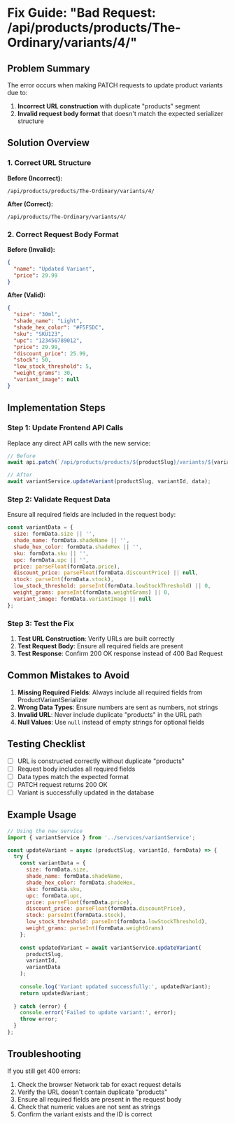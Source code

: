 # Fix Guide: "Bad Request: /api/products/products/The-Ordinary/variants/4/"

## Problem Summary
The error occurs when making PATCH requests to update product variants due to:
1. **Incorrect URL construction** with duplicate "products" segment
2. **Invalid request body format** that doesn't match the expected serializer structure

## Solution Overview

### 1. Correct URL Structure
**Before (Incorrect):**
```
/api/products/products/The-Ordinary/variants/4/
```

**After (Correct):**
```
/api/products/The-Ordinary/variants/4/
```

### 2. Correct Request Body Format
**Before (Invalid):**
```json
{
  "name": "Updated Variant",
  "price": 29.99
}
```

**After (Valid):**
```json
{
  "size": "30ml",
  "shade_name": "Light",
  "shade_hex_color": "#F5F5DC",
  "sku": "SKU123",
  "upc": "123456789012",
  "price": 29.99,
  "discount_price": 25.99,
  "stock": 50,
  "low_stock_threshold": 5,
  "weight_grams": 30,
  "variant_image": null
}
```

## Implementation Steps

### Step 1: Update Frontend API Calls
Replace any direct API calls with the new service:

```javascript
// Before
await api.patch(`/api/products/products/${productSlug}/variants/${variantId}/`, data);

// After
await variantService.updateVariant(productSlug, variantId, data);
```

### Step 2: Validate Request Data
Ensure all required fields are included in the request body:

```javascript
const variantData = {
  size: formData.size || '',
  shade_name: formData.shadeName || '',
  shade_hex_color: formData.shadeHex || '',
  sku: formData.sku || '',
  upc: formData.upc || '',
  price: parseFloat(formData.price),
  discount_price: parseFloat(formData.discountPrice) || null,
  stock: parseInt(formData.stock),
  low_stock_threshold: parseInt(formData.lowStockThreshold) || 0,
  weight_grams: parseInt(formData.weightGrams) || 0,
  variant_image: formData.variantImage || null
};
```

### Step 3: Test the Fix
1. **Test URL Construction**: Verify URLs are built correctly
2. **Test Request Body**: Ensure all required fields are present
3. **Test Response**: Confirm 200 OK response instead of 400 Bad Request

## Common Mistakes to Avoid

1. **Missing Required Fields**: Always include all required fields from ProductVariantSerializer
2. **Wrong Data Types**: Ensure numbers are sent as numbers, not strings
3. **Invalid URL**: Never include duplicate "products" in the URL path
4. **Null Values**: Use `null` instead of empty strings for optional fields

## Testing Checklist

- [ ] URL is constructed correctly without duplicate "products"
- [ ] Request body includes all required fields
- [ ] Data types match the expected format
- [ ] PATCH request returns 200 OK
- [ ] Variant is successfully updated in the database

## Example Usage

```javascript
// Using the new service
import { variantService } from '../services/variantService';

const updateVariant = async (productSlug, variantId, formData) => {
  try {
    const variantData = {
      size: formData.size,
      shade_name: formData.shadeName,
      shade_hex_color: formData.shadeHex,
      sku: formData.sku,
      upc: formData.upc,
      price: parseFloat(formData.price),
      discount_price: parseFloat(formData.discountPrice),
      stock: parseInt(formData.stock),
      low_stock_threshold: parseInt(formData.lowStockThreshold),
      weight_grams: parseInt(formData.weightGrams)
    };
    
    const updatedVariant = await variantService.updateVariant(
      productSlug, 
      variantId, 
      variantData
    );
    
    console.log('Variant updated successfully:', updatedVariant);
    return updatedVariant;
    
  } catch (error) {
    console.error('Failed to update variant:', error);
    throw error;
  }
};
```

## Troubleshooting

If you still get 400 errors:
1. Check the browser Network tab for exact request details
2. Verify the URL doesn't contain duplicate "products"
3. Ensure all required fields are present in the request body
4. Check that numeric values are not sent as strings
5. Confirm the variant exists and the ID is correct
